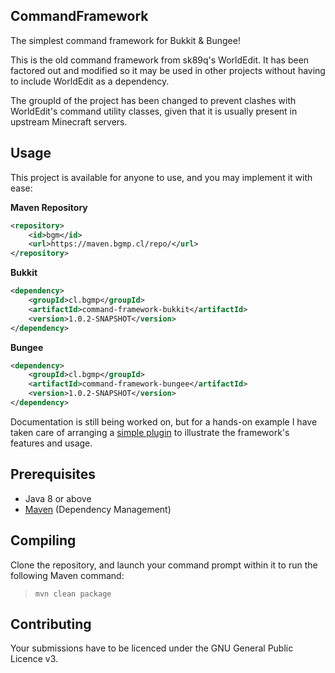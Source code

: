 CommandFramework
---

The simplest command framework for Bukkit & Bungee!

This is the old command framework from sk89q's WorldEdit. It has been factored out and modified so it may be used in
other projects without having to include WorldEdit as a dependency.

The groupId of the project has been changed to prevent clashes with WorldEdit's command utility classes, given that
it is usually present in upstream Minecraft servers.

## Usage
This project is available for anyone to use, and you may implement it with ease:

**Maven Repository**
```xml
<repository>
    <id>bgm</id>
    <url>https://maven.bgmp.cl/repo/</url>
</repository>
```

**Bukkit**
```xml
<dependency>
    <groupId>cl.bgmp</groupId>
    <artifactId>command-framework-bukkit</artifactId>
    <version>1.0.2-SNAPSHOT</version>
</dependency>
```

**Bungee**
```xml
<dependency>
    <groupId>cl.bgmp</groupId>
    <artifactId>command-framework-bungee</artifactId>
    <version>1.0.2-SNAPSHOT</version>
</dependency>
```

Documentation is still being worked on, but for a hands-on example I have taken care of arranging a
[simple plugin](https://github.com/BGMP/CommandFramework/tree/master/example-commands-bukkit) to illustrate
the framework's features and usage.

## Prerequisites
* Java 8 or above
* [Maven](http://maven.apache.org/) (Dependency Management)

## Compiling
Clone the repository, and launch your command prompt within it to run the following Maven command:

  > `mvn clean package`

## Contributing
Your submissions have to be licenced under the GNU General Public Licence v3.
